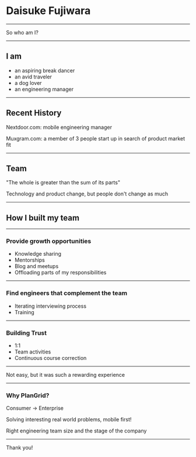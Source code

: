 # Daisuke Fujiwara 

---

So who am I?

---

## I am
- an aspiring break dancer
- an avid traveler
- a dog lover
- an engineering manager

---

## Recent History

Nextdoor.com: mobile engineering manager

Muxgram.com: a member of 3 people start up in search of product market fit

---

## Team

"The whole is greater than the sum of its parts"

Technology and product change, but people don't change as much

---

## How I built my team

---

### Provide growth opportunities

- Knowledge sharing
- Mentorships
- Blog and meetups
- Offloading parts of my responsibilities 

---

### Find engineers that complement the team

- Iterating interviewing process
- Training

---

### Building Trust

- 1:1
- Team activities
- Continuous course correction 

---

Not easy, but it was such a rewarding experience

---

### Why PlanGrid?

Consumer -> Enterprise

Solving interesting real world problems, mobile first!

Right engineering team size and the stage of the company

---

Thank you!